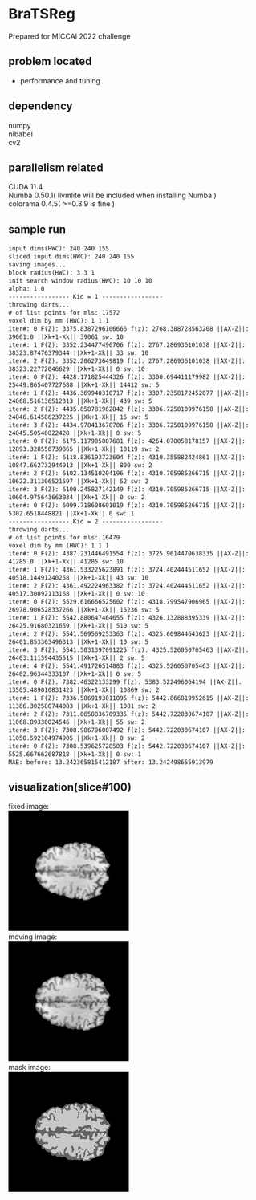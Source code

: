 # BraTSReg
Prepared for MICCAI 2022 challenge

## problem located
- performance and tuning

## dependency
numpy  
nibabel  
cv2  

## parallelism related
CUDA 11.4  
Numba 0.50.1( llvmlite will be included when installing Numba )   
colorama 0.4.5( >=0.3.9 is fine )  

## sample run
```
input dims(HWC): 240 240 155
sliced input dims(HWC): 240 240 155
saving images...
block radius(HWC): 3 3 1
init search window radius(HWC): 10 10 10
alpha: 1.0
----------------- Kid = 1 -----------------
throwing darts...
# of list points for mls: 17572
voxel dim by mm (HWC): 1 1 1
iter#: 0 F(Z): 3375.8387296106666 f(z): 2768.388728563208 ||AX-Z||: 39061.0 ||Xk+1-Xk|| 39061 sw: 10
iter#: 1 F(Z): 3352.234477496706 f(z): 2767.286936101038 ||AX-Z||: 38323.87476379344 ||Xk+1-Xk|| 33 sw: 10
iter#: 2 F(Z): 3352.206273649819 f(z): 2767.286936101038 ||AX-Z||: 38323.22772046629 ||Xk+1-Xk|| 0 sw: 10
iter#: 0 F(Z): 4428.171825444326 f(z): 3300.694411179982 ||AX-Z||: 25449.865407727688 ||Xk+1-Xk|| 14412 sw: 5
iter#: 1 F(Z): 4436.369940310717 f(z): 3307.2358172452077 ||AX-Z||: 24868.516136512313 ||Xk+1-Xk|| 439 sw: 5
iter#: 2 F(Z): 4435.058781962842 f(z): 3306.7250109976158 ||AX-Z||: 24846.614586237225 ||Xk+1-Xk|| 15 sw: 5
iter#: 3 F(Z): 4434.978413678706 f(z): 3306.7250109976158 ||AX-Z||: 24845.50540822428 ||Xk+1-Xk|| 0 sw: 5
iter#: 0 F(Z): 6175.117905807681 f(z): 4264.070058178157 ||AX-Z||: 12893.328550739865 ||Xk+1-Xk|| 10119 sw: 2
iter#: 1 F(Z): 6118.836193723604 f(z): 4310.355882424861 ||AX-Z||: 10847.662732944913 ||Xk+1-Xk|| 800 sw: 2
iter#: 2 F(Z): 6102.134510204196 f(z): 4310.705985266715 ||AX-Z||: 10622.311306521597 ||Xk+1-Xk|| 52 sw: 2
iter#: 3 F(Z): 6100.245827142149 f(z): 4310.705985266715 ||AX-Z||: 10604.975643663034 ||Xk+1-Xk|| 0 sw: 2
iter#: 0 F(Z): 6099.718608601019 f(z): 4310.705985266715 ||AX-Z||: 5302.6518448821 ||Xk+1-Xk|| 0 sw: 1
----------------- Kid = 2 -----------------
throwing darts...
# of list points for mls: 16479
voxel dim by mm (HWC): 1 1 1
iter#: 0 F(Z): 4387.231446491554 f(z): 3725.9614470638335 ||AX-Z||: 41285.0 ||Xk+1-Xk|| 41285 sw: 10
iter#: 1 F(Z): 4361.533225623891 f(z): 3724.402444511652 ||AX-Z||: 40518.14491240258 ||Xk+1-Xk|| 43 sw: 10
iter#: 2 F(Z): 4361.492224963382 f(z): 3724.402444511652 ||AX-Z||: 40517.30092113168 ||Xk+1-Xk|| 0 sw: 10
iter#: 0 F(Z): 5529.616666525602 f(z): 4318.799547906965 ||AX-Z||: 26978.906528337266 ||Xk+1-Xk|| 15236 sw: 5
iter#: 1 F(Z): 5542.880647464655 f(z): 4326.132888395339 ||AX-Z||: 26425.91680321659 ||Xk+1-Xk|| 510 sw: 5
iter#: 2 F(Z): 5541.569569253363 f(z): 4325.609844643623 ||AX-Z||: 26401.853363496313 ||Xk+1-Xk|| 10 sw: 5
iter#: 3 F(Z): 5541.5031397091225 f(z): 4325.526050705463 ||AX-Z||: 26403.111594435515 ||Xk+1-Xk|| 2 sw: 5
iter#: 4 F(Z): 5541.491726514883 f(z): 4325.526050705463 ||AX-Z||: 26402.96344333107 ||Xk+1-Xk|| 0 sw: 5
iter#: 0 F(Z): 7382.46322133299 f(z): 5383.522496064194 ||AX-Z||: 13505.489010831423 ||Xk+1-Xk|| 10869 sw: 2
iter#: 1 F(Z): 7336.5869193011895 f(z): 5442.866819952615 ||AX-Z||: 11386.302580744083 ||Xk+1-Xk|| 1081 sw: 2
iter#: 2 F(Z): 7311.0658836709335 f(z): 5442.722030674107 ||AX-Z||: 11068.89330024546 ||Xk+1-Xk|| 55 sw: 2
iter#: 3 F(Z): 7308.986796007492 f(z): 5442.722030674107 ||AX-Z||: 11050.592104974905 ||Xk+1-Xk|| 0 sw: 2
iter#: 0 F(Z): 7308.539625728503 f(z): 5442.722030674107 ||AX-Z||: 5525.667662687818 ||Xk+1-Xk|| 0 sw: 1
MAE: before: 13.242365815412187 after: 13.242498655913979
```
## visualization(slice#100)
fixed image:  
![fixed image](https://github.com/ambipomyan/BraTSReg/blob/main/fixed.jpg)  
moving image:  
![moving image](https://github.com/ambipomyan/BraTSReg/blob/main/moving.jpg)  
mask image:  
![mask image](https://github.com/ambipomyan/BraTSReg/blob/main/mask.jpg)  

